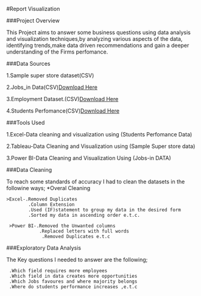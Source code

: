 #Report Visualization



###Project Overview

This Project aims to answer some business questions using data analysis and visualization techniques,by analyzing various aspects of the data,
identifying trends,make data driven recommendations and gain a deeper understanding of the Firms perfomance.



###Data Sources

1.Sample super store dataset(CSV)

2.Jobs_in Data(CSV)[Download Here](Kaggle.com)

3.Employment Dataset.(CSV)[Download Here](Data.gov)

4.Students Perfomance(CSV)[Download Here](Kaggle.com)



###Tools Used

1.Excel-Data cleaning and visualization using (Students Perfomance Data)

2.Tableau-Data Cleaning and Visualization using (Sample Super store data)

3.Power BI-Data Cleaning and Visualization Using (Jobs-in DATA)


###Data Cleaning

To reach some standards of accuracy I had to clean the datasets in the followine ways;
    *Overal Cleaning
    
    >Excel-.Removed Duplicates
            .Column Extension
            .Used (IF)statement to group my data in the desired form
            .Sorted my data in ascending order e.t.c.

     >Power BI-.Removed the Unwanted columns
                .Replaced letters with full words
                 .Removed Duplicates e.t.c


###Exploratory Data Analysis

The Key questions I needed to answer are the following;

     .Which field requires more employees
     .Which field in data creates more opportunities
     .Which Jobs favoures and where majority belongs
     .Where do students performance increases ,e.t.c


     

     
     
            
